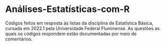 # Análises-Estatísticas-com-R
Códigos feitos em resposta às listas da disciplina de Estatística Básica, cursada em 2022.1 pela Universidade Federal Fluminense. As questões as quais os códigos respondem estão documentadas por meio de comentários.
